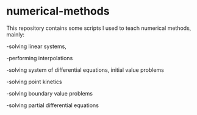 # numerical-methods
This repository contains some scripts I used to teach numerical methods, mainly:

-solving linear systems,

-performing interpolations

-solving system of differential equations, initial value problems

-solving point kinetics

-solving boundary value problems

-solving partial differential equations
